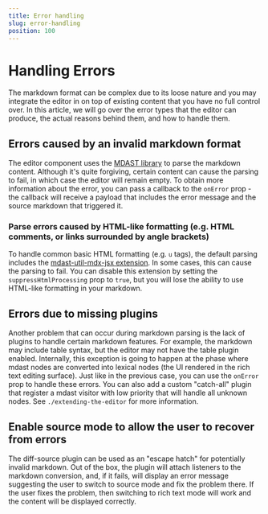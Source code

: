 ```yaml
---
title: Error handling
slug: error-handling
position: 100
---
```


# Handling Errors

The markdown format can be complex due to its loose nature and you may integrate the editor in on top of existing content that you have no full control over. In this article, we will go over the error types that the editor can produce, the actual reasons behind them, and how to handle them.

## Errors caused by an invalid markdown format

The editor component uses the [MDAST library](https://github.com/syntax-tree/mdast-util-from-markdown) to parse the markdown content. Although it's quite forgiving, certain content can cause the parsing to fail, in which case the editor will remain empty. To obtain more information about the error, you can pass a callback to the `onError` prop - the callback will receive a payload that includes the error message and the source markdown that triggered it. 

### Parse errors caused by HTML-like formatting (e.g. HTML comments, or links surrounded by angle brackets)

To handle common basic HTML formatting (e.g. `u` tags), the default parsing includes the [mdast-util-mdx-jsx extension](https://github.com/syntax-tree/mdast-util-mdx-jsx). In some cases, this can cause the parsing to fail. You can disable this extension by setting the `suppressHtmlProcessing` prop to `true`, but you will lose the ability to use HTML-like formatting in your markdown. 

## Errors due to missing plugins 

Another problem that can occur during markdown parsing is the lack of plugins to handle certain markdown features. For example, the markdown may include table syntax, but the editor may not have the table plugin enabled. Internally, this exception is going to happen at the phase where mdast nodes are converted into lexical nodes (the UI rendered in the rich text editing surface). Just like in the previous case, you can use the `onError` prop to handle these errors. You can also add a custom "catch-all" plugin that register a mdast visitor with low priority that will handle all unknown nodes. See `./extending-the-editor` for more information.

## Enable source mode to allow the user to recover from errors

The diff-source plugin can be used as an "escape hatch" for potentially invalid markdown. Out of the box, the plugin will attach listeners to the markdown conversion, and, if it fails, will display an error message suggesting the user to switch to source mode and fix the problem there. If the user fixes the problem, then switching to rich text mode will work and the content will be displayed correctly. 
